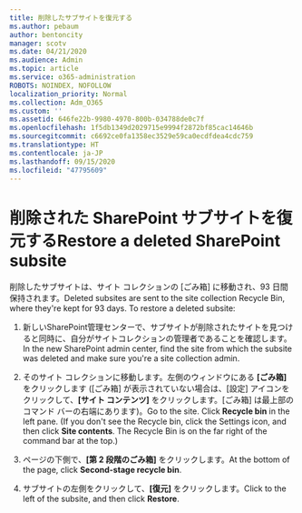 ```yaml
---
title: 削除したサブサイトを復元する
ms.author: pebaum
author: bentoncity
manager: scotv
ms.date: 04/21/2020
ms.audience: Admin
ms.topic: article
ms.service: o365-administration
ROBOTS: NOINDEX, NOFOLLOW
localization_priority: Normal
ms.collection: Adm_O365
ms.custom: ''
ms.assetid: 646fe22b-9980-4970-800b-034788de0c7f
ms.openlocfilehash: 1f5db1349d2029715e9994f2872bf85cac14646b
ms.sourcegitcommit: c6692ce0fa1358ec3529e59ca0ecdfdea4cdc759
ms.translationtype: HT
ms.contentlocale: ja-JP
ms.lasthandoff: 09/15/2020
ms.locfileid: "47795609"
---
```

# <a name="restore-a-deleted-sharepoint-subsite"></a><span data-ttu-id="52a37-102">削除された SharePoint サブサイトを復元する</span><span class="sxs-lookup"><span data-stu-id="52a37-102">Restore a deleted SharePoint subsite</span></span>

<span data-ttu-id="52a37-p101">削除したサブサイトは、サイト コレクションの [ごみ箱] に移動され、93 日間保持されます。</span><span class="sxs-lookup"><span data-stu-id="52a37-p101">Deleted subsites are sent to the site collection Recycle Bin, where they're kept for 93 days. To restore a deleted subsite:</span></span>
  
1. <span data-ttu-id="52a37-105">新しいSharePoint管理センターで、サブサイトが削除されたサイトを見つけると同時に、自分がサイトコレクションの管理者であることを確認します。</span><span class="sxs-lookup"><span data-stu-id="52a37-105">In the new SharePoint admin center, find the site from which the subsite was deleted and make sure you're a site collection admin.</span></span> 
    
2. <span data-ttu-id="52a37-p102">そのサイト コレクションに移動します。左側のウィンドウにある **[ごみ箱]** をクリックします ([ごみ箱] が表示されていない場合は、[設定] アイコンをクリックして、**[サイト コンテンツ]** をクリックします。[ごみ箱] は最上部のコマンド バーの右端にあります)。</span><span class="sxs-lookup"><span data-stu-id="52a37-p102">Go to the site. Click **Recycle bin** in the left pane. (If you don't see the Recycle bin, click the Settings icon, and then click **Site contents**. The Recycle Bin is on the far right of the command bar at the top.)</span></span>
    
3. <span data-ttu-id="52a37-110">ページの下側で、**[第 2 段階のごみ箱]** をクリックします。</span><span class="sxs-lookup"><span data-stu-id="52a37-110">At the bottom of the page, click **Second-stage recycle bin**.</span></span>
    
4. <span data-ttu-id="52a37-111">サブサイトの左側をクリックして、**[復元]** をクリックします。</span><span class="sxs-lookup"><span data-stu-id="52a37-111">Click to the left of the subsite, and then click **Restore**.</span></span>
    

